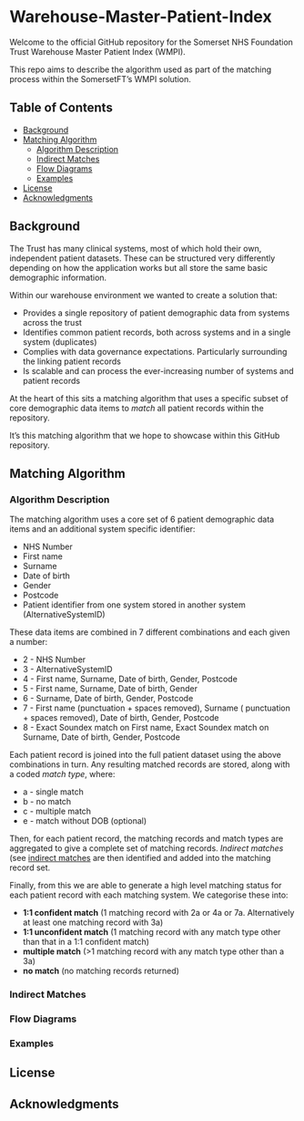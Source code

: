 # Warehouse-Master-Patient-Index

Welcome to the official GitHub repository for the Somerset NHS Foundation Trust Warehouse Master Patient Index (WMPI).

This repo aims to describe the algorithm used as part of the matching process within the SomersetFT’s WMPI solution.

## Table of Contents
* [Background](#Background)
* [Matching Algorithm](#Matching-Algorithm)
	* [Algorithm Description](#Algorithm-Description)
	* [Indirect Matches](#Indirect-Matches)
	* [Flow Diagrams](#Flow-Diagrams)
	*  [Examples](#Examples)
*  [License](#license)
*  [Acknowledgments](#acknowledgments)
 
## Background
The Trust has many clinical systems, most of which hold their own, independent patient datasets. These can be structured very differently depending on how the application works but all store the same basic demographic information. 

Within our warehouse environment we wanted to create a solution that:

- Provides a single repository of patient demographic data from systems across the trust
- Identifies common patient records, both across systems and in a single system (duplicates)
- Complies with data governance expectations. Particularly surrounding the linking patient records
- Is scalable and can process the ever-increasing number of systems and patient records

At the heart of this sits a matching algorithm that uses a specific subset of core demographic data items to _match_ all patient records within the repository.

It’s this matching algorithm that we hope to showcase within this GitHub repository.

## Matching Algorithm
### Algorithm Description
The matching algorithm uses a core set of 6 patient demographic data items and an additional system specific identifier:

- NHS Number
- First name
- Surname
- Date of birth
- Gender
- Postcode
- Patient identifier from one system stored in another system (AlternativeSystemID)

These data items are combined in 7 different combinations and each given a number:
- 2 - NHS Number
- 3 - AlternativeSystemID
- 4 - First name, Surname, Date of birth, Gender, Postcode
- 5 - First name, Surname, Date of birth, Gender
- 6 - Surname, Date of birth, Gender, Postcode
- 7 - First name (punctuation + spaces removed), Surname ( punctuation + spaces removed), Date of birth, Gender, Postcode
- 8 - Exact Soundex match on First name, Exact Soundex match on Surname, Date of birth, Gender, Postcode

Each patient record is joined into the full patient dataset using the above combinations in turn. Any resulting matched records are stored, along with a coded _match type_, where:

- a - single match
- b - no match
- c - multiple match
- e - match without DOB (optional)

Then, for each patient record, the matching records and match types are aggregated to give a complete set of matching records. _Indirect matches_ (see [indirect matches](#Indirect-Matches) are then identified and added into the matching record set. 

Finally, from this we are able to generate a high level matching status for each patient record with each matching system. We categorise these into:

- **1:1 confident match** (1 matching record with 2a or 4a or 7a. Alternatively at least one matching record with 3a)
- **1:1 unconfident match** (1 matching record with any match type other than that in a 1:1  confident match)
- **multiple match** (>1 matching record with any match type other than a 3a)
- **no match** (no matching records returned)

### Indirect Matches

### Flow Diagrams

### Examples

## License

## Acknowledgments
